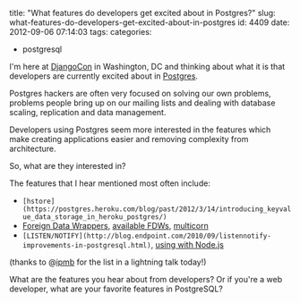 title: "What features do developers get excited about in Postgres?"
slug: what-features-do-developers-get-excited-about-in-postgres
id: 4409
date: 2012-09-06 07:14:03
tags: 
categories: 
- postgresql

I'm here at [DjangoCon](http://djangocon.us/) in Washington, DC and thinking about what it is that developers are currently excited about in [Postgres](http://postgresql.org). 

Postgres hackers are often very focused on solving our own problems, problems people bring up on our mailing lists and dealing with database scaling, replication and data management. 

Developers using Postgres seem more interested in the features which make creating applications easier and removing complexity from architecture. 

So, what are they interested in? 

The features that I hear mentioned most often include: 

*   `[hstore](https://postgres.heroku.com/blog/past/2012/3/14/introducing_keyvalue_data_storage_in_heroku_postgres/)`
*   [Foreign Data Wrappers](http://www.depesz.com/2011/03/14/waiting-for-9-1-foreign-data-wrapper/), [available FDWs](http://wiki.postgresql.org/wiki/Foreign_data_wrappers), [multicorn](http://blog.database.com/blog/2011/11/21/a-database-comforce-com-foreign-data-wrapper-for-postgresql/)
*   `[LISTEN/NOTIFY](http://blog.endpoint.com/2010/09/listennotify-improvements-in-postgresql.html)`, [using with Node.js](http://bjorngylling.com/2011-04-13/postgres-listen-notify-with-node-js.html)

(thanks to @[ipmb](http://twitter.com/ipmb) for the list in a lightning talk today!)

What are the features you hear about from developers? Or if you're a web developer, what are your favorite features in PostgreSQL?
